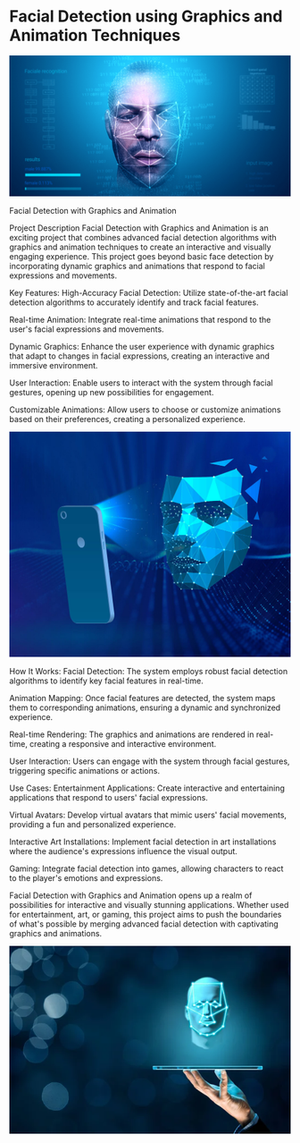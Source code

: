 # Facial Detection using Graphics and Animation Techniques

![Smart Surveillance System](./images/FD3.jpeg)

Facial Detection with Graphics and Animation

Project Description
Facial Detection with Graphics and Animation is an exciting project that combines advanced facial detection algorithms with graphics and animation techniques to create an interactive and visually engaging experience. This project goes beyond basic face detection by incorporating dynamic graphics and animations that respond to facial expressions and movements.

Key Features:
High-Accuracy Facial Detection: Utilize state-of-the-art facial detection algorithms to accurately identify and track facial features.

Real-time Animation: Integrate real-time animations that respond to the user's facial expressions and movements.

Dynamic Graphics: Enhance the user experience with dynamic graphics that adapt to changes in facial expressions, creating an interactive and immersive environment.

User Interaction: Enable users to interact with the system through facial gestures, opening up new possibilities for engagement.

Customizable Animations: Allow users to choose or customize animations based on their preferences, creating a personalized experience.

![Smart Surveillance System](./images/FD2.jpeg)

How It Works:
Facial Detection: The system employs robust facial detection algorithms to identify key facial features in real-time.

Animation Mapping: Once facial features are detected, the system maps them to corresponding animations, ensuring a dynamic and synchronized experience.

Real-time Rendering: The graphics and animations are rendered in real-time, creating a responsive and interactive environment.

User Interaction: Users can engage with the system through facial gestures, triggering specific animations or actions.

Use Cases:
Entertainment Applications: Create interactive and entertaining applications that respond to users' facial expressions.

Virtual Avatars: Develop virtual avatars that mimic users' facial movements, providing a fun and personalized experience.

Interactive Art Installations: Implement facial detection in art installations where the audience's expressions influence the visual output.

Gaming: Integrate facial detection into games, allowing characters to react to the player's emotions and expressions.

Facial Detection with Graphics and Animation opens up a realm of possibilities for interactive and visually stunning applications. Whether used for entertainment, art, or gaming, this project aims to push the boundaries of what's possible by merging advanced facial detection with captivating graphics and animations.

![Smart Surveillance System](./images/FD.jpeg)